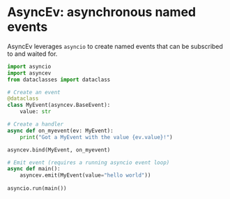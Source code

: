 AsyncEv: asynchronous named events
==================================

AsyncEv leverages `asyncio` to create named events that can be subscribed to and waited for.


```python
import asyncio
import asyncev
from dataclasses import dataclass

# Create an event
@dataclass
class MyEvent(asyncev.BaseEvent):
    value: str

# Create a handler
async def on_myevent(ev: MyEvent):
    print("Got a MyEvent with the value {ev.value}!")

asyncev.bind(MyEvent, on_myevent)

# Emit event (requires a running asyncio event loop)
async def main():
    asyncev.emit(MyEvent(value="hello world"))
    
asyncio.run(main())
```

